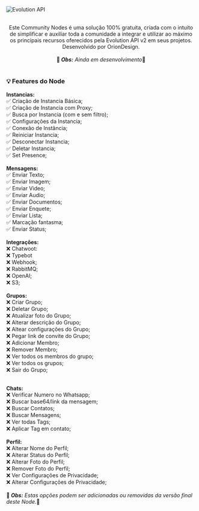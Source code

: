 <img src="https://github.com/user-attachments/assets/813b7b34-377c-42e8-9f1a-12e27e682c7f" alt="Evolution API">

<p align="center"><br>
Este Community Nodes é uma solução 100% gratuita, criada com o intuito de simplificar e auxiliar toda a comunidade a integrar e utilizar ao máximo os principais recursos oferecidos pela Evolution API v2 em seus projetos. Desenvolvido por OrionDesign.<br><br>
🚨<i><b> Obs:</b> Ainda em desenvolvimento</b></i>🚨<br>
</p>

<h1></h1>
<h3>💡 Features do Node</h3>

<b>Instancias:</b> <br>
✅ Criação de Instancia Básica;<br>
✅ Criação de Instancia com Proxy;<br>
✅ Busca por Instancia (com e sem filtro);<br>
✅ Configurações da Instancia;<br>
✅ Conexão de Instância;<br>
✅ Reiniciar Instancia;<br>
✅ Desconectar Instancia;<br>
✅ Deletar Instancia;<br>
✅ Set Presence;<br>
<br>
<b>Mensagens:</b> <br>
✅ Enviar Texto; <br>
✅ Enviar Imagem; <br>
✅ Enviar Video; <br>
✅ Enviar Audio; <br>
✅ Enviar Documentos; <br>
✅ Enviar Enquete;<br>
✅ Enviar Lista;<br>
✅ Marcação fantasma; <br>
✅ Enviar Status;<br>
<br>
<b>Integrações:</b> <br>
❌ Chatwoot:<br>
❌ Typebot<br>
❌ Webhook;<br>
❌ RabbitMQ;<br>
❌ OpenAI;<br>
❌ S3;<br>
<br>
<b>Grupos:</b> <br>
❌ Criar Grupo;<br>
❌ Deletar Grupo;<br>
❌ Atualizar foto do Grupo;<br>
❌ Alterar descrição do Grupo;<br>
❌ Altear configurações do Grupo;<br>
❌ Pegar link de convite do Grupo;<br>
❌ Adicionar Membro;<br>
❌ Remover Membro;<br>
❌ Ver todos os membros do grupo;<br>
❌ Ver todos os grupos;<br>
❌ Sair do Grupo;<br>

<br>
<b>Chats:</b> <br>
❌ Verificar Numero no Whatsapp;<br>
❌ Buscar base64/link da mensagem;<br>
❌ Buscar Contatos;<br>
❌ Buscar Mensagens;<br>
❌ Ver todas Tags;<br>
❌ Aplicar Tag em contato;<br>
<br>
<b>Perfil:</b> <br>
❌ Alterar Nome do Perfil;<br>
❌ Alterar Status do Perfil;<br>
❌ Alterar Foto do Perfil;<br>
❌ Remover Foto do Perfil;<br>
❌ Ver Configurações de Privacidade;<br>
❌ Alterar Configurações de Privacidade;<br>
<br>
🚨<i><b> Obs:</b> Estas opções podem ser adicionadas ou removidas da versão final deste Node.</b></i>🚨<br>
